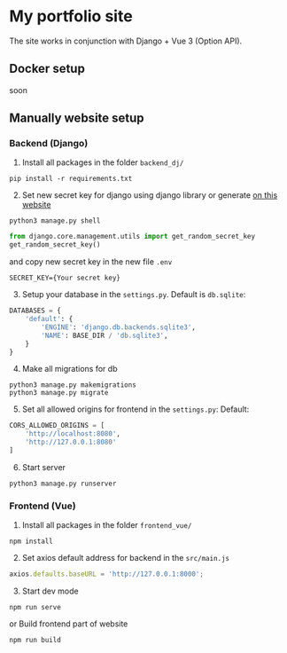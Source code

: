 # My portfolio site

The site works in conjunction with Django + Vue 3 (Option API).

## Docker setup
soon

## Manually website setup

### Backend (Django)
1. Install all packages in the folder `backend_dj/`
```
pip install -r requirements.txt
```
2. Set new secret key for django using django library or generate [on this website](https://djecrety.ir/)
```
python3 manage.py shell
```
```py
from django.core.management.utils import get_random_secret_key
get_random_secret_key()
```
and copy new secret key in the new file `.env`
```
SECRET_KEY={Your secret key}
```

3. Setup your database in the `settings.py`. Default is `db.sqlite`:
```py
DATABASES = {
    'default': {
        'ENGINE': 'django.db.backends.sqlite3',
        'NAME': BASE_DIR / 'db.sqlite3',
    }
}
```

4. Make all migrations for db
```
python3 manage.py makemigrations
python3 manage.py migrate
```

5. Set all allowed origins for frontend in the `settings.py`:
Default:
```py
CORS_ALLOWED_ORIGINS = [
    'http://localhost:8080',
    'http://127.0.0.1:8080'
]
```

6. Start server
```
python3 manage.py runserver
```

### Frontend (Vue)

1. Install all packages in the folder `frontend_vue/`
```
npm install
```

2. Set axios default address for backend in the `src/main.js`
```js
axios.defaults.baseURL = 'http://127.0.0.1:8000';
```

3. Start dev mode
```
npm run serve
```
or Build frontend part of website
```
npm run build
```